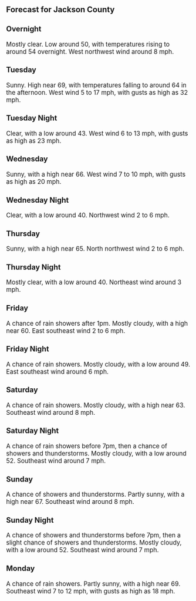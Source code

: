 <div>
   <h2>Forecast for Jackson County</h2>
   <p>
      <div style="font-size:120%">
         <h3>Overnight</h3>Mostly clear. Low around 50, with temperatures rising to around 54 overnight. West northwest wind around 8 mph.<br></div>
   </p>
   <p>
      <div style="font-size:120%">
         <h3>Tuesday</h3>Sunny. High near 69, with temperatures falling to around 64 in the afternoon. West wind 5 to 17 mph, with gusts as high as
         32 mph.<br></div>
   </p>
   <p>
      <div style="font-size:120%">
         <h3>Tuesday Night</h3>Clear, with a low around 43. West wind 6 to 13 mph, with gusts as high as 23 mph.<br></div>
   </p>
   <p>
      <div style="font-size:120%">
         <h3>Wednesday</h3>Sunny, with a high near 66. West wind 7 to 10 mph, with gusts as high as 20 mph.<br></div>
   </p>
   <p>
      <div style="font-size:120%">
         <h3>Wednesday Night</h3>Clear, with a low around 40. Northwest wind 2 to 6 mph.<br></div>
   </p>
   <p>
      <div style="font-size:120%">
         <h3>Thursday</h3>Sunny, with a high near 65. North northwest wind 2 to 6 mph.<br></div>
   </p>
   <p>
      <div style="font-size:120%">
         <h3>Thursday Night</h3>Mostly clear, with a low around 40. Northeast wind around 3 mph.<br></div>
   </p>
   <p>
      <div style="font-size:120%">
         <h3>Friday</h3>A chance of rain showers after 1pm. Mostly cloudy, with a high near 60. East southeast wind 2 to 6 mph.<br></div>
   </p>
   <p>
      <div style="font-size:120%">
         <h3>Friday Night</h3>A chance of rain showers. Mostly cloudy, with a low around 49. East southeast wind around 6 mph.<br></div>
   </p>
   <p>
      <div style="font-size:120%">
         <h3>Saturday</h3>A chance of rain showers. Mostly cloudy, with a high near 63. Southeast wind around 8 mph.<br></div>
   </p>
   <p>
      <div style="font-size:120%">
         <h3>Saturday Night</h3>A chance of rain showers before 7pm, then a chance of showers and thunderstorms. Mostly cloudy, with a low around 52. Southeast
         wind around 7 mph.<br></div>
   </p>
   <p>
      <div style="font-size:120%">
         <h3>Sunday</h3>A chance of showers and thunderstorms. Partly sunny, with a high near 67. Southeast wind around 8 mph.<br></div>
   </p>
   <p>
      <div style="font-size:120%">
         <h3>Sunday Night</h3>A chance of showers and thunderstorms before 7pm, then a slight chance of showers and thunderstorms. Mostly cloudy, with a
         low around 52. Southeast wind around 7 mph.<br></div>
   </p>
   <p>
      <div style="font-size:120%">
         <h3>Monday</h3>A chance of rain showers. Partly sunny, with a high near 69. Southeast wind 7 to 12 mph, with gusts as high as 18 mph.<br></div>
   </p>
</div>